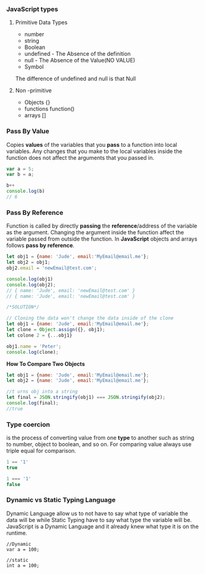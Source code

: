 ### JavaScript types

1. Primitive Data Types

   - number
   - string
   - Boolean
   - undefined - The Absence of the definition
   - null - The Absence of the Value(NO VALUE)
   - Symbol

   The difference of undefined and null is that Null

2. Non -primitive

   - Objects {}
   - functions function()
   - arrays []

### Pass By Value

Copies **values** of the variables that you **pass** to a function into local variables. Any changes that you make to the local variables inside the function does not affect the arguments that you passed in.

```javascript
var a = 5;
var b = a;

b++
console.log(b)
// 6

```



### Pass By Reference

Function is called by directly **passing** the **reference**/address of the variable as the argument. Changing the argument inside the function affect the variable passed from outside the function. In **JavaScript** objects and arrays follows **pass by reference**.

```javascript
let obj1 = {name: 'Jude', email:'MyEmail@email.me'};
let obj2 = obj1;
obj2.email = 'newEmail@test.com';

console.log(obj1)
console.log(obj2);
// { name: 'Jude', email: 'newEmail@test.com' } 
// { name: 'Jude', email: 'newEmail@test.com' } 

/*SOLUTION*/

// Cloning the data won't change the data inside of the clone
let obj1 = {name: 'Jude', email:'MyEmail@email.me'};
let clone = Object.assign({}, obj1);
let colone 2 = {...obj1}

obj1.name = 'Peter';
console.log(clone);
```



**How To Compare Two Objects**

```javascript
let obj1 = {name: 'Jude', email:'MyEmail@email.me'};
let obj2 = {name: 'Jude', email:'MyEmail@email.me'};

//t	urns obj into a string
let final = JSON.stringify(obj1) === JSON.stringify(obj2);
console.log(final);
//true
```



### Type coercion

is the process of converting value from one **type** to another such as string to number, object to boolean, and so on. For comparing value always use triple equal for comparison.

```javascript
1 == '1'
true

1 === '1'
false
```

### Dynamic vs  Static Typing Language

Dynamic Language allow us  to not have to say what type of variable the data will be while Static Typing have to say what type the variable will be. JavaScript is a Dynamic Language and it already  knew what type it is on the runtime.

```
//Dynamic
var a = 100;

//static
int a = 100;
```

